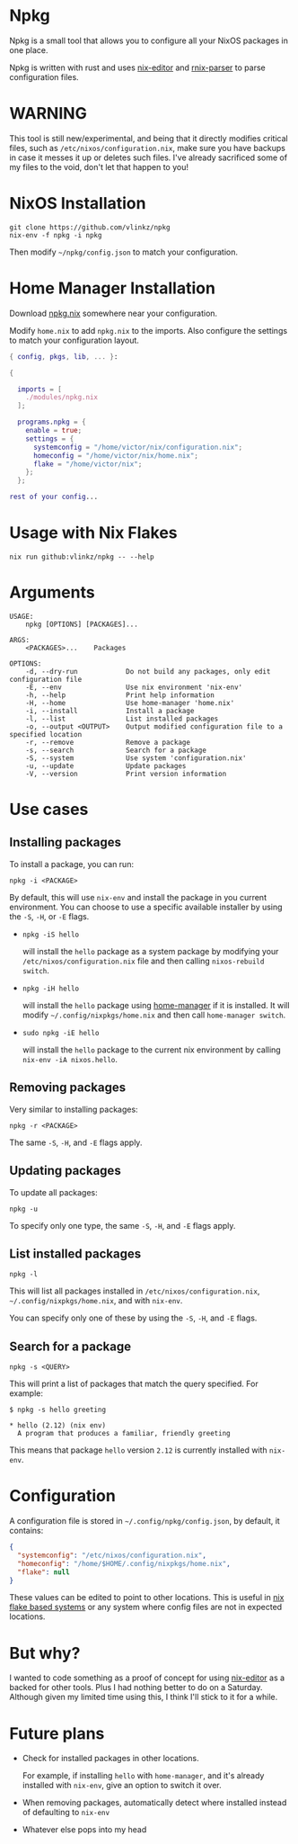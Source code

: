 # Npkg

Npkg is a small tool that allows you to configure all your NixOS packages in one place.

Npkg is written with rust and uses [nix-editor](https://github.com/vlinkz/nix-editor) and [rnix-parser](https://github.com/nix-community/rnix-parser) to parse configuration files.

# WARNING

This tool is still new/experimental, and being that it directly modifies critical files, such as `/etc/nixos/configuration.nix`, make sure you have backups in case it messes it up or deletes such files. I've already sacrificed some of my files to the void, don't let that happen to you!

# NixOS Installation

```
git clone https://github.com/vlinkz/npkg
nix-env -f npkg -i npkg
```

Then modify `~/npkg/config.json` to match your configuration.

# Home Manager Installation

Download [npkg.nix](npkg.nix) somewhere near your configuration.

Modify `home.nix` to add `npkg.nix` to the imports. Also configure the settings to match your configuration layout.

```nix
{ config, pkgs, lib, ... }:

{

  imports = [
    ./modules/npkg.nix
  ];

  programs.npkg = {
    enable = true;
    settings = {
      systemconfig = "/home/victor/nix/configuration.nix";
      homeconfig = "/home/victor/nix/home.nix";
      flake = "/home/victor/nix";
    };
  };

rest of your config...
```

# Usage with Nix Flakes

```
nix run github:vlinkz/npkg -- --help
```

# Arguments

```
USAGE:
    npkg [OPTIONS] [PACKAGES]...

ARGS:
    <PACKAGES>...    Packages

OPTIONS:
    -d, --dry-run            Do not build any packages, only edit configuration file
    -E, --env                Use nix environment 'nix-env'
    -h, --help               Print help information
    -H, --home               Use home-manager 'home.nix'
    -i, --install            Install a package
    -l, --list               List installed packages
    -o, --output <OUTPUT>    Output modified configuration file to a specified location
    -r, --remove             Remove a package
    -s, --search             Search for a package
    -S, --system             Use system 'configuration.nix'
    -u, --update             Update packages
    -V, --version            Print version information
```

# Use cases

## Installing packages

To install a package, you can run:
```
npkg -i <PACKAGE>
```
By default, this will use `nix-env` and install the package in you current environment. You can choose to use a specific available installer by using the `-S`, `-H`, or `-E` flags.

-   ```
    npkg -iS hello
    ```
    will install the `hello` package as a system package by modifying your `/etc/nixos/configuration.nix` file and then calling `nixos-rebuild switch`.

-   ```
    npkg -iH hello
    ```
    will install the `hello` package using [home-manager](https://github.com/nix-community/home-manager) if it is installed. It will modify `~/.config/nixpkgs/home.nix` and then call `home-manager switch`.

-   ```
    sudo npkg -iE hello
    ```
    will install the `hello` package to the current nix environment by calling `nix-env -iA nixos.hello`.

## Removing packages

Very similar to installing packages:
```
npkg -r <PACKAGE>
```
The same `-S`, `-H`, and `-E` flags apply.

## Updating packages

To update all packages:
```
npkg -u
```
To specify only one type, the same `-S`, `-H`, and `-E` flags apply.

## List installed packages

```
npkg -l
```
This will list all packages installed in `/etc/nixos/configuration.nix`, `~/.config/nixpkgs/home.nix`, and with `nix-env`.

You can specify only one of these by using the `-S`, `-H`, and `-E` flags.

## Search for a package
```
npkg -s <QUERY>
```
This will print a list of packages that match the query specified. For example:
```
$ npkg -s hello greeting

* hello (2.12) (nix env)
  A program that produces a familiar, friendly greeting
```

This means that package `hello` version `2.12` is currently installed with `nix-env`.

# Configuration

A configuration file is stored in `~/.config/npkg/config.json`, by default, it contains:

```json
{
  "systemconfig": "/etc/nixos/configuration.nix",
  "homeconfig": "/home/$HOME/.config/nixpkgs/home.nix",
  "flake": null
}
```

These values can be edited to point to other locations. This is useful in [nix flake based systems](https://nixos.wiki/wiki/Flakes#Using_nix_flakes_with_NixOS) or any system where config files are not in expected locations.

# But why?

I wanted to code something as a proof of concept for using [nix-editor](https://github.com/vlinkz/nix-editor) as a backed for other tools. Plus I had nothing better to do on a Saturday. Although given my limited time using this, I think I'll stick to it for a while.

# Future plans

- Check for installed packages in other locations.
    
    For example, if installing `hello` with `home-manager`, and it's already installed with `nix-env`, give an option to switch it over.

- When removing packages, automatically detect where installed instead of defaulting to `nix-env`

- Whatever else pops into my head
